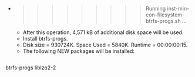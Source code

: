 * >>>>>>>>> Running inst-min-con-filesystem-btrfs-progs.sh ...
  * After this operation, 4,571 kB of additional disk space will be used.
  * Install btrfs-progs.
  * Disk size = 930724K. Space Used = 5840K. Runtime = 00:00:00:15.
  * The following NEW packages will be installed:
  ```bash
btrfs-progs liblzo2-2
  ```
